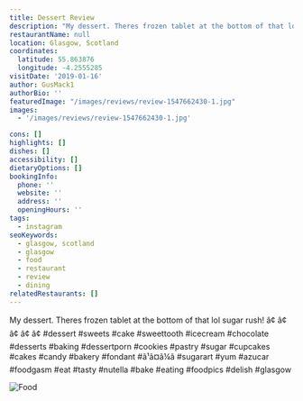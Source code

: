 ```yaml
---
title: Dessert Review
description: "My dessert. Theres frozen tablet at the bottom of that lol sugar rush! â\x80¢ â\x80¢ â\x80¢ â\x80¢ â\x80¢ #dessert #sweets #cake #sweettooth #icecream #chocolate #desserts #baking #dessertporn #c"
restaurantName: null
location: Glasgow, Scotland
coordinates:
  latitude: 55.863876
  longitude: -4.2555285
visitDate: '2019-01-16'
author: GusMack1
authorBio: ''
featuredImage: "/images/reviews/review-1547662430-1.jpg"
images:
  - '/images/reviews/review-1547662430-1.jpg'

cons: []
highlights: []
dishes: []
accessibility: []
dietaryOptions: []
bookingInfo:
  phone: ''
  website: ''
  address: ''
  openingHours: ''
tags:
  - instagram
seoKeywords:
  - glasgow, scotland
  - glasgow
  - food
  - restaurant
  - review
  - dining
relatedRestaurants: []
---
```


My dessert. Theres frozen tablet at the bottom of that lol sugar rush!
â¢
â¢
â¢
â¢
â¢
#dessert #sweets #cake #sweettooth #icecream #chocolate #desserts #baking #dessertporn #cookies #pastry #sugar #cupcakes #cakes #candy #bakery #fondant #ã¹ã¤ã¼ã #sugarart #yum #azucar #foodgasm #eat #tasty #nutella #bake #eating #foodpics #delish #glasgow

![Food](/images/reviews/review-1547662430-1.jpg)
